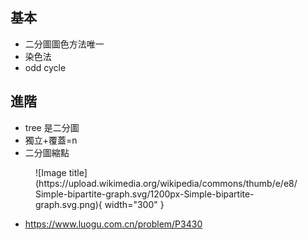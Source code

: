 ## 基本

- 二分圖圖色方法唯一
- 染色法
- odd cycle

## 進階

- tree 是二分圖
- 獨立+覆蓋=n
- 二分圖縮點



<figure markdown>
  ![Image title](https://upload.wikimedia.org/wikipedia/commons/thumb/e/e8/Simple-bipartite-graph.svg/1200px-Simple-bipartite-graph.svg.png){ width="300" }
</figure>

- <https://www.luogu.com.cn/problem/P3430>